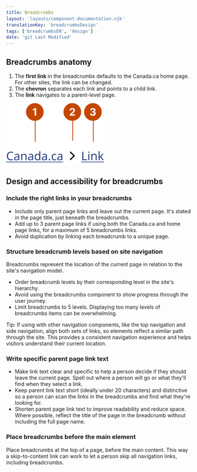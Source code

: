 ```yaml
---
title: Breadcrumbs
layout: 'layouts/component-documentation.njk'
translationKey: 'breadcrumbsDesign'
tags: ['breadcrumbsEN', 'design']
date: 'git Last Modified'
---
```


## Breadcrumbs anatomy

<ol class="anatomy-list">
  <li>The <strong>first link</strong> in the breadcrumbs defaults to the Canada.ca home page. For other sites, the link can be changed.</li>
  <li>The <strong>chevron</strong> separates each link and points to a child link.</li>
  <li>The <strong>link</strong> navigates to a parent-level page.</li>
</ol>

<img class="b-sm b-default p-300" src="/images/en/components/anatomy/gcds-breadcrumbs-anatomy.svg" alt="Breadcrumbs anatomy showing two links in a row with an arrow icon between them." />

## Design and accessibility for breadcrumbs

### Include the right links in your breadcrumbs

- Include only parent page links and leave out the current page. It's stated in the page title, just beneath the breadcrumbs.
- Add up to 3 parent page links if using both the Canada.ca and home page links, for a maximum of 5 breadcrumbs links.
- Avoid duplication by linking each breadcrumb to a unique page.

### Structure breadcrumb levels based on site navigation

Breadcrumbs represent the location of the current page in relation to the site's navigation model.

- Order breadcrumb levels by their corresponding level in the site's hierarchy.
- Avoid using the breadcrumbs component to show progress through the user journey.
- Limit breadcrumbs to 5 levels. Displaying too many levels of breadcrumbs items can be overwhelming.

Tip: If using with other navigation components, like the <gcds-link href="{{ links.topNav }}">top navigation</gcds-link> and <gcds-link href="{{ links.sideNav }}">side navigation</gcds-link>, align both sets of links, so elements reflect a similar path through the site. This provides a consistent navigation experience and helps visitors understand their current location.

### Write specific parent page link text

- Make link text clear and specific to help a person decide if they should leave the current page. Spell out where a person will go or what they'll find when they select a link.
- Keep parent link text short (ideally under 20 characters) and distinctive so a person can scan the links in the breadcrumbs and find what they're looking for.
- Shorten parent page link text to improve readability and reduce space. Where possible, reflect the title of the page in the breadcrumb without including the full page name.

### Place breadcrumbs before the main element

Place breadcrumbs at the top of a page, before the main content. This way a skip-to-content link can work to let a person skip all navigation links, including breadcrumbs.
